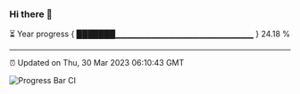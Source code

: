 ### Hi there 👋

⏳ Year progress { ███████▁▁▁▁▁▁▁▁▁▁▁▁▁▁▁▁▁▁▁▁▁▁▁ } 24.18 %

---

⏰ Updated on Thu, 30 Mar 2023 06:10:43 GMT

![Progress Bar CI](https://github.com/Shyam-Makwana/GitHub-Actions-Demo/workflows/Progress%20Bar%20CI/badge.svg)
